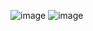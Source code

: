 ![image](https://github.com/user-attachments/assets/d122b19b-5ab2-465f-a005-1e10914a50f7)
![image](https://github.com/user-attachments/assets/1c5274e7-2dd8-41f1-a28e-1532a5716f3a)
